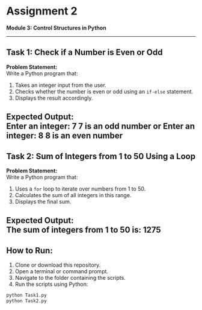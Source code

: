 # Assignment 2  
**Module 3: Control Structures in Python**

---

## Task 1: Check if a Number is Even or Odd  

**Problem Statement:**  
Write a Python program that:  
1. Takes an integer input from the user.  
2. Checks whether the number is even or odd using an `if-else` statement.  
3. Displays the result accordingly.  

**Expected Output:**  
Enter an integer: 7 7 is an odd number or
Enter an integer: 8 8 is an even number
---

## Task 2: Sum of Integers from 1 to 50 Using a Loop  

**Problem Statement:**  
Write a Python program that:  
1. Uses a `for` loop to iterate over numbers from 1 to 50.  
2. Calculates the sum of all integers in this range.  
3. Displays the final sum.  

**Expected Output:**  
The sum of integers from 1 to 50 is: 1275
---

##  How to Run:

1. Clone or download this repository.  
2. Open a terminal or command prompt.  
3. Navigate to the folder containing the scripts.  
4. Run the scripts using Python:

```bash
python Task1.py
python Task2.py
